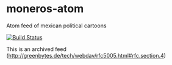 # moneros-atom
Atom feed of mexican political cartoons

[![Build Status](https://travis-ci.org/josketres/moneros-atom.svg?branch=master)](https://travis-ci.org/josketres/moneros-atom)

This is an archived feed (http://greenbytes.de/tech/webdav/rfc5005.html#rfc.section.4)
